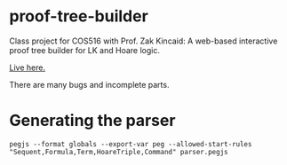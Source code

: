 # proof-tree-builder
Class project for COS516 with Prof. Zak Kincaid: A web-based interactive proof tree builder for LK and Hoare logic.

[Live here.](https://joom.github.io/proof-tree-builder/src/)

There are many bugs and incomplete parts.


# Generating the parser

```
pegjs --format globals --export-var peg --allowed-start-rules "Sequent,Formula,Term,HoareTriple,Command" parser.pegjs
```
